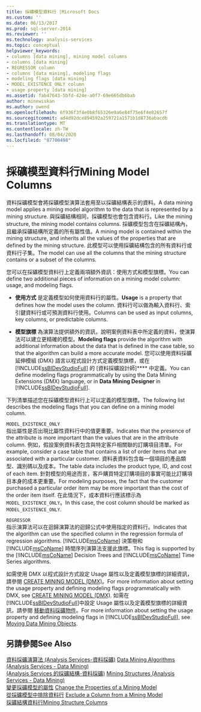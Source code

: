 ```yaml
---
title: 採礦模型資料行 |Microsoft Docs
ms.custom: ''
ms.date: 06/13/2017
ms.prod: sql-server-2014
ms.reviewer: ''
ms.technology: analysis-services
ms.topic: conceptual
helpviewer_keywords:
- columns [data mining], mining model columns
- columns [data mining]
- REGRESSOR column
- columns [data mining], modeling flags
- modeling flags [data mining]
- MODEL_EXISTENCE_ONLY column
- usage property [data mining]
ms.assetid: fab47643-5bfd-424e-a0f7-69e665db6bab
author: minewiskan
ms.author: owend
ms.openlocfilehash: 6f936f3f4e0b8f65326e9a6e84f75e6f4e82657f
ms.sourcegitcommit: ad4d92dce894592a259721a1571b1d8736abacdb
ms.translationtype: MT
ms.contentlocale: zh-TW
ms.lasthandoff: 08/04/2020
ms.locfileid: "87700498"
---
```

# <a name="mining-model-columns"></a><span data-ttu-id="ceff6-102">採礦模型資料行</span><span class="sxs-lookup"><span data-stu-id="ceff6-102">Mining Model Columns</span></span>
  <span data-ttu-id="ceff6-103">資料採礦模型會將採礦模型演算法套用至以採礦結構表示的資料。</span><span class="sxs-lookup"><span data-stu-id="ceff6-103">A data mining model applies a mining model algorithm to the data that is represented by a mining structure.</span></span> <span data-ttu-id="ceff6-104">與採礦結構相同，採礦模型也會包含資料行。</span><span class="sxs-lookup"><span data-stu-id="ceff6-104">Like the mining structure, the mining model contains columns.</span></span> <span data-ttu-id="ceff6-105">採礦模型包含在採礦結構內，且繼承採礦結構所定義的所有屬性值。</span><span class="sxs-lookup"><span data-stu-id="ceff6-105">A mining model is contained within the mining structure, and inherits all the values of the properties that are defined by the mining structure.</span></span> <span data-ttu-id="ceff6-106">此模型可以使用採礦結構包含的所有資料行或資料行子集。</span><span class="sxs-lookup"><span data-stu-id="ceff6-106">The model can use all the columns that the mining structure contains or a subset of the columns.</span></span>  
  
 <span data-ttu-id="ceff6-107">您可以在採礦模型資料行上定義兩項額外資訊：使用方式和模型旗標。</span><span class="sxs-lookup"><span data-stu-id="ceff6-107">You can define two additional pieces of information on a mining model column: usage, and modeling flags.</span></span>  
  
-   <span data-ttu-id="ceff6-108">**使用方式** 是定義模型如何使用資料行的屬性。</span><span class="sxs-lookup"><span data-stu-id="ceff6-108">**Usage** is a property that defines how the model uses the column.</span></span> <span data-ttu-id="ceff6-109">資料行可以做為輸入資料行、索引鍵資料行或可預測資料行使用。</span><span class="sxs-lookup"><span data-stu-id="ceff6-109">Columns can be used as input columns, key columns, or predictable columns.</span></span>  
  
-   <span data-ttu-id="ceff6-110">**模型旗標** 為演算法提供額外的資訊，說明案例資料表中所定義的資料，使演算法可以建立更精確的模型。</span><span class="sxs-lookup"><span data-stu-id="ceff6-110">**Modeling flags** provide the algorithm with additional information about the data that is defined in the case table, so that the algorithm can build a more accurate model.</span></span> <span data-ttu-id="ceff6-111">您可以使用資料採礦延伸模組 (DMX) 語言以程式設計方式定義模型旗標，或在 [!INCLUDE[ssBIDevStudioFull](../../includes/ssbidevstudiofull-md.md)] 的 [資料採礦設計師]\*\*\*\* 中定義。</span><span class="sxs-lookup"><span data-stu-id="ceff6-111">You can define modeling flags programmatically by using the Data Mining Extensions (DMX) language, or in **Data Mining Designer** in [!INCLUDE[ssBIDevStudioFull](../../includes/ssbidevstudiofull-md.md)].</span></span>  
  
 <span data-ttu-id="ceff6-112">下列清單描述您在採礦模型資料行上可以定義的模型旗標。</span><span class="sxs-lookup"><span data-stu-id="ceff6-112">The following list describes the modeling flags that you can define on a mining model column.</span></span>  
  
 `MODEL_EXISTENCE_ONLY`  
 <span data-ttu-id="ceff6-113">指出屬性是否出現比屬性資料行中的值更重要。</span><span class="sxs-lookup"><span data-stu-id="ceff6-113">Indicates that the presence of the attribute is more important than the values that are in the attribute column.</span></span> <span data-ttu-id="ceff6-114">例如，假設案例資料表包含與特定客戶相關聯的訂購項目清單。</span><span class="sxs-lookup"><span data-stu-id="ceff6-114">For example, consider a case table that contains a list of order items that are associated with a particular customer.</span></span> <span data-ttu-id="ceff6-115">資料表資料包含每一個項目的產品類型、識別碼以及成本。</span><span class="sxs-lookup"><span data-stu-id="ceff6-115">The table data includes the product type, ID, and cost of each item.</span></span> <span data-ttu-id="ceff6-116">針對模型的用途而言，客戶購買特定訂購項目的事實可能比訂購項目本身的成本更重要。</span><span class="sxs-lookup"><span data-stu-id="ceff6-116">For modeling purposes, the fact that the customer purchased a particular order item may be more important than the cost of the order item itself.</span></span> <span data-ttu-id="ceff6-117">在此情況下，成本資料行應該標示為 `MODEL_EXISTENCE_ONLY`。</span><span class="sxs-lookup"><span data-stu-id="ceff6-117">In this case, the cost column should be marked as `MODEL_EXISTENCE_ONLY`.</span></span>  
  
 `REGRESSOR`  
 <span data-ttu-id="ceff6-118">指示演算法可以在迴歸演算法的迴歸公式中使用指定的資料行。</span><span class="sxs-lookup"><span data-stu-id="ceff6-118">Indicates that the algorithm can use the specified column in the regression formula of regression algorithms.</span></span> <span data-ttu-id="ceff6-119">[!INCLUDE[msCoName](../../includes/msconame-md.md)] 決策樹和 [!INCLUDE[msCoName](../../includes/msconame-md.md)] 時間序列演算法支援此旗標。</span><span class="sxs-lookup"><span data-stu-id="ceff6-119">This flag is supported by the [!INCLUDE[msCoName](../../includes/msconame-md.md)] Decision Trees and [!INCLUDE[msCoName](../../includes/msconame-md.md)] Time Series algorithms.</span></span>  
  
 <span data-ttu-id="ceff6-120">如需使用 DMX 以程式設計方式設定 Usage 屬性以及定義模型旗標的詳細資訊，請參閱 [CREATE MINING MODEL &#40;DMX&#41;](/sql/dmx/create-mining-model-dmx)。</span><span class="sxs-lookup"><span data-stu-id="ceff6-120">For more information about setting the usage property and defining modeling flags programmatically with DMX, see [CREATE MINING MODEL &#40;DMX&#41;](/sql/dmx/create-mining-model-dmx).</span></span> <span data-ttu-id="ceff6-121">如需在 [!INCLUDE[ssBIDevStudioFull](../../includes/ssbidevstudiofull-md.md)]中設定 Usage 屬性以及定義模型旗標的詳細資訊，請參閱 [移動資料採礦物件](moving-data-mining-objects.md)。</span><span class="sxs-lookup"><span data-stu-id="ceff6-121">For more information about setting the usage property and defining modeling flags in [!INCLUDE[ssBIDevStudioFull](../../includes/ssbidevstudiofull-md.md)], see [Moving Data Mining Objects](moving-data-mining-objects.md).</span></span>  
  
## <a name="see-also"></a><span data-ttu-id="ceff6-122">另請參閱</span><span class="sxs-lookup"><span data-stu-id="ceff6-122">See Also</span></span>  
 <span data-ttu-id="ceff6-123">[資料採礦演算法 &#40;Analysis Services-資料採礦&#41;](data-mining-algorithms-analysis-services-data-mining.md) </span><span class="sxs-lookup"><span data-stu-id="ceff6-123">[Data Mining Algorithms &#40;Analysis Services - Data Mining&#41;](data-mining-algorithms-analysis-services-data-mining.md) </span></span>  
 <span data-ttu-id="ceff6-124">[&#40;Analysis Services 的採礦結構-資料採礦&#41;](mining-structures-analysis-services-data-mining.md) </span><span class="sxs-lookup"><span data-stu-id="ceff6-124">[Mining Structures &#40;Analysis Services - Data Mining&#41;](mining-structures-analysis-services-data-mining.md) </span></span>  
 <span data-ttu-id="ceff6-125">[變更採礦模型的屬性](change-the-properties-of-a-mining-model.md) </span><span class="sxs-lookup"><span data-stu-id="ceff6-125">[Change the Properties of a Mining Model](change-the-properties-of-a-mining-model.md) </span></span>  
 <span data-ttu-id="ceff6-126">[從採礦模型中排除資料行](exclude-a-column-from-a-mining-model.md) </span><span class="sxs-lookup"><span data-stu-id="ceff6-126">[Exclude a Column from a Mining Model](exclude-a-column-from-a-mining-model.md) </span></span>  
 [<span data-ttu-id="ceff6-127">採礦結構資料行</span><span class="sxs-lookup"><span data-stu-id="ceff6-127">Mining Structure Columns</span></span>](mining-structure-columns.md)  
  
  

